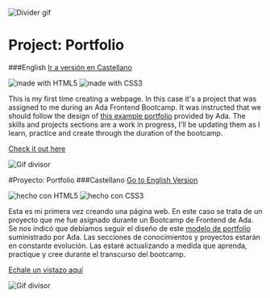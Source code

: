 ![Divider gif](https://media.giphy.com/media/aL6aRLapF5tbZxRTmC/giphy.gif)

<a name="english_version"></a>
# Project: Portfolio
###English
[Ir a versión en Castellano](#spanish_version)

![made with HTML5](https://img.shields.io/badge/made%20with-HTML5-orange)
![made with CSS3](https://img.shields.io/badge/made%20with-CSS3-blue)

This is my first time creating a webpage. In this case it's a project that was assigned to me during an Ada Frontend Bootcamp. It was instructed that we should follow the design of [this example portfolio](https://frontend-proyecto-portfolio.adaitw.org/) provided by Ada.
The skills and projects sections are a work in progress, I'll be updating them as I learn, practice and create through the duration of the bootcamp.

[Check it out here](https://carosanchezl.github.io/portfolio-ada/)

![Gif divisor](https://media.giphy.com/media/aL6aRLapF5tbZxRTmC/giphy.gif)

<a name="spanish_version"></a>
#Proyecto: Portfolio
###Castellano
[Go to English Version](#english_version)

![hecho con HTML5](https://img.shields.io/badge/hecho%20con-HTML5-orange)
![hecho con CSS3](https://img.shields.io/badge/hecho%20con-CSS3-blue)

Esta es mi primera vez creando una página web. En este caso se trata de un proyecto que me fue asignado durante un Bootcamp de Frontend de Ada. Se nos indicó que debíamos seguir el diseño de este [modelo de portfolio](https://frontend-proyecto-portfolio.adaitw.org/) suministrado por Ada.
Las secciones de conocimientos y proyectos estarán en constante evolución. Las estaré actualizando a medida que aprenda, practique y cree durante el transcurso del bootcamp.

[Echale un vistazo aquí](https://carosanchezl.github.io/portfolio-ada/)

![Gif divisor](https://media.giphy.com/media/aL6aRLapF5tbZxRTmC/giphy.gif)